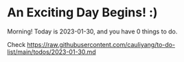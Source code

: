 # An Exciting Day Begins! :)

Morning! Today is 2023-01-30, and you have 0 things to do.

Check https://raw.githubusercontent.com/cauliyang/to-do-list/main/todos/2023-01-30.md